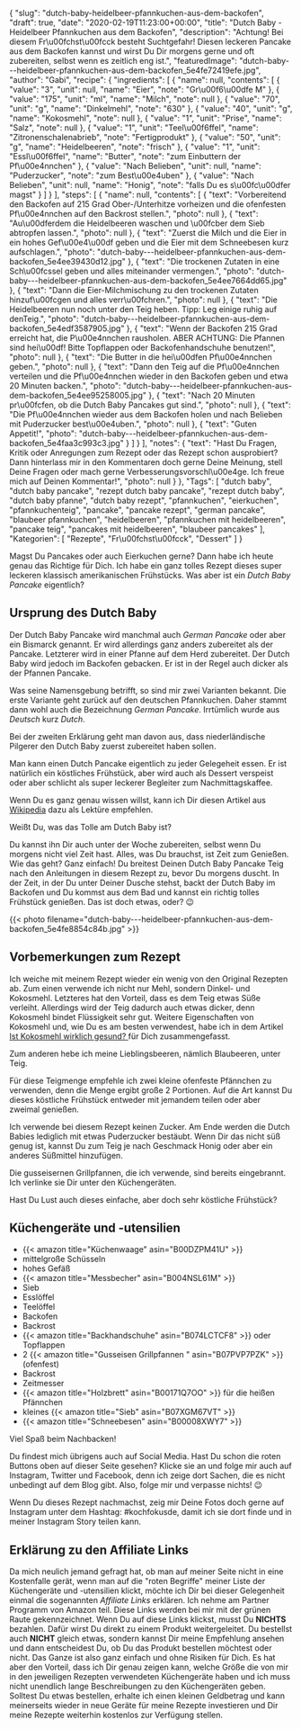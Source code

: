 {
    "slug": "dutch-baby-heidelbeer-pfannkuchen-aus-dem-backofen",
    "draft": true,
    "date": "2020-02-19T11:23:00+00:00",
    "title": "Dutch Baby - Heidelbeer Pfannkuchen aus dem Backofen",
    "description": "Achtung! Bei diesem Fr\u00fchst\u00fcck besteht Suchtgefahr! Diesen leckeren Pancake aus dem Backofen kannst und wirst Du Dir morgens gerne und oft zubereiten, selbst wenn es zeitlich eng ist.",
    "featuredImage": "dutch-baby---heidelbeer-pfannkuchen-aus-dem-backofen_5e4fe72419efe.jpg",
    "author": "Gabi",
    "recipe": {
        "ingredients": [
            {
                "name": null,
                "contents": [
                    {
                        "value": "3",
                        "unit": null,
                        "name": "Eier",
                        "note": "Gr\u00f6\u00dfe M"
                    },
                    {
                        "value": "175",
                        "unit": "ml",
                        "name": "Milch",
                        "note": null
                    },
                    {
                        "value": "70",
                        "unit": "g",
                        "name": "Dinkelmehl",
                        "note": "630"
                    },
                    {
                        "value": "40",
                        "unit": "g",
                        "name": "Kokosmehl",
                        "note": null
                    },
                    {
                        "value": "1",
                        "unit": "Prise",
                        "name": "Salz",
                        "note": null
                    },
                    {
                        "value": "1",
                        "unit": "Teel\u00f6ffel",
                        "name": "Zitronenschalenabrieb",
                        "note": "Fertigprodukt"
                    },
                    {
                        "value": "50",
                        "unit": "g",
                        "name": "Heidelbeeren",
                        "note": "frisch"
                    },
                    {
                        "value": "1",
                        "unit": "Essl\u00f6ffel",
                        "name": "Butter",
                        "note": "zum Einbuttern der Pf\u00e4nnchen"
                    },
                    {
                        "value": "Nach Belieben",
                        "unit": null,
                        "name": "Puderzucker",
                        "note": "zum Best\u00e4uben"
                    },
                    {
                        "value": "Nach Belieben",
                        "unit": null,
                        "name": "Honig",
                        "note": "falls Du es s\u00fc\u00dfer magst"
                    }
                ]
            }
        ],
        "steps": [
            {
                "name": null,
                "contents": [
                    {
                        "text": "Vorbereitend den Backofen auf 215 Grad Ober-\/Unterhitze vorheizen und die ofenfesten Pf\u00e4nnchen auf den Backrost stellen.",
                        "photo": null
                    },
                    {
                        "text": "Au\u00dferdem die Heidelbeeren waschen und \u00fcber dem Sieb abtropfen lassen.",
                        "photo": null
                    },
                    {
                        "text": "Zuerst die Milch und die Eier in ein hohes Gef\u00e4\u00df geben und die Eier mit dem Schneebesen kurz aufschlagen.",
                        "photo": "dutch-baby---heidelbeer-pfannkuchen-aus-dem-backofen_5e4ee39430d12.jpg"
                    },
                    {
                        "text": "Die trockenen Zutaten in eine Sch\u00fcssel geben und alles miteinander vermengen.",
                        "photo": "dutch-baby---heidelbeer-pfannkuchen-aus-dem-backofen_5e4ee7664dd65.jpg"
                    },
                    {
                        "text": "Dann die Eier-Milchmischung zu den trockenen Zutaten hinzuf\u00fcgen und alles verr\u00fchren.",
                        "photo": null
                    },
                    {
                        "text": "Die Heidelbeeren nun noch unter den Teig heben. Tipp: Leg einige ruhig auf denTeig.",
                        "photo": "dutch-baby---heidelbeer-pfannkuchen-aus-dem-backofen_5e4edf3587905.jpg"
                    },
                    {
                        "text": "Wenn der Backofen 215 Grad erreicht hat, die P\u00e4nnchen rausholen. ABER ACHTUNG: Die Pfannen sind hei\u00df! Bitte Topflappen oder Backofenhandschuhe benutzen!",
                        "photo": null
                    },
                    {
                        "text": "Die Butter in die hei\u00dfen Pf\u00e4nnchen geben.",
                        "photo": null
                    },
                    {
                        "text": "Dann den Teig auf die Pf\u00e4nnchen verteilen und die Pf\u00e4nnchen wieder in den Backofen geben  und etwa 20 Minuten backen.",
                        "photo": "dutch-baby---heidelbeer-pfannkuchen-aus-dem-backofen_5e4ee95258005.jpg"
                    },
                    {
                        "text": "Nach 20 Minuten pr\u00fcfen, ob die Dutch Baby Pancakes gut sind.",
                        "photo": null
                    },
                    {
                        "text": "Die Pf\u00e4nnchen wieder aus dem Backofen holen und nach Belieben mit Puderzucker best\u00e4uben.",
                        "photo": null
                    },
                    {
                        "text": "Guten Appetit!",
                        "photo": "dutch-baby---heidelbeer-pfannkuchen-aus-dem-backofen_5e4faa3c993c3.jpg"
                    }
                ]
            }
        ],
        "notes": {
            "text": "Hast Du Fragen, Kritik oder Anregungen zum Rezept oder das Rezept schon ausprobiert? Dann hinterlass mir in den Kommentaren doch gerne Deine Meinung, stell Deine Fragen oder mach gerne Verbesserungsvorschl\u00e4ge. Ich freue mich auf Deinen Kommentar!",
            "photo": null
        }
    },
    "Tags": [
        "dutch baby",
        "dutch baby pancake",
        "rezept dutch baby pancake",
        "rezept dutch baby",
        "dutch baby pfanne",
        "dutch baby rezept",
        "pfannkuchen",
        "eierkuchen",
        "pfannkuchenteig",
        "pancake",
        "pancake rezept",
        "german pancake",
        "blaubeer pfannkuchen",
        "heidelbeeren",
        "pfannkuchen mit heidelbeeren",
        "pancake teig",
        "pancakes mit heidelbeeren",
        "blaubeer pancakes"
    ],
    "Kategorien": [
        "Rezepte",
        "Fr\u00fchst\u00fcck",
        "Dessert"
    ]
}

Magst Du Pancakes oder auch Eierkuchen gerne? Dann habe ich heute genau das Richtige für Dich. Ich habe ein ganz tolles Rezept dieses super leckeren klassisch amerikanischen Frühstücks.
Was aber ist ein *Dutch Baby Pancake* eigentlich?

## Ursprung des Dutch Baby

Der Dutch Baby Pancake wird manchmal auch *German Pancake* oder aber ein Bismarck genannt. Er wird allerdings ganz anders zubereitet als der Pancake. Letzterer wird in einer Pfanne auf dem Herd zubereitet. Der Dutch Baby wird jedoch im Backofen gebacken. Er ist in der Regel auch dicker als der Pfannen Pancake.

Was seine Namensgebung betrifft, so sind mir zwei Varianten bekannt. 
Die erste Variante geht zurück auf den deutschen Pfannkuchen. Daher stammt dann wohl auch  die Bezeichnung *German Pancake*. Irrtümlich wurde aus *Deutsch* kurz *Dutch*.

Bei der zweiten Erklärung geht man davon aus, dass niederländische Pilgerer den Dutch Baby zuerst zubereitet haben sollen.

Man kann einen Dutch Pancake eigentlich zu jeder Gelegeheit essen. Er ist natürlich ein köstliches Frühstück, aber wird auch als Dessert verspeist oder aber schlicht als super leckerer Begleiter zum Nachmittagskaffee.

Wenn Du es ganz genau wissen willst, kann ich Dir diesen Artikel aus [Wikipedia](https://en.wikipedia.org/wiki/Dutch_baby_pancake "Wikipedia") dazu als Lektüre empfehlen.

Weißt Du, was das Tolle am Dutch Baby ist?

Du kannst ihn Dir auch unter der Woche zubereiten, selbst wenn Du morgens nicht viel Zeit hast. Alles, was Du brauchst, ist Zeit zum Genießen. Wie das geht? Ganz einfach! Du breitest Deinen Dutch Baby Pancake Teig nach den Anleitungen in diesem Rezept zu, bevor Du morgens duscht. In der Zeit, in der Du unter Deiner Dusche stehst, backt der Dutch Baby im Backofen und Du kommst aus dem Bad und kannst ein richtig tolles Frühstück genießen.
Das ist doch etwas, oder? 😉

{{< photo filename="dutch-baby---heidelbeer-pfannkuchen-aus-dem-backofen_5e4fe8854c84b.jpg" >}}


## Vorbemerkungen zum Rezept

Ich weiche mit meinem Rezept wieder ein wenig von den Original Rezepten ab. Zum einen verwende ich nicht nur Mehl, sondern Dinkel- und Kokosmehl. Letzteres hat den Vorteil, dass es dem Teig etwas Süße verleiht. Allerdings wird der Teig dadurch auch etwas dicker, denn Kokosmehl bindet Flüssigkeit sehr gut. Weitere Eigenschaften von Kokosmehl und, wie Du es am besten verwendest, habe ich in dem Artikel [Ist Kokosmehl wirklich gesund? ](https://kochfokus.de/artikel/ist-kokosmehl-wirklich-gesund/ "Ist Kokosmehl wirklich gesund? ")für Dich zusammengefasst.

Zum anderen hebe ich meine Lieblingsbeeren, nämlich Blaubeeren, unter Teig.

Für diese Teigmenge empfehle ich zwei kleine ofenfeste Pfännchen zu verwenden, denn die Menge ergibt große 2 Portionen. Auf die Art kannst Du dieses köstliche Frühstück entweder mit jemandem teilen oder aber zweimal genießen.

Ich verwende bei diesem Rezept keinen Zucker. Am Ende werden die Dutch Babies lediglich mit etwas Puderzucker bestäubt. Wenn Dir das nicht süß genug ist, kannst Du zum Teig je nach Geschmack Honig oder aber ein anderes Süßmittel hinzufügen.

Die gusseisernen Grillpfannen, die ich verwende, sind bereits eingebrannt. Ich verlinke sie Dir unter den Küchengeräten.

Hast Du  Lust auch dieses einfache, aber doch sehr köstliche Frühstück?

## Küchengeräte und -utensilien

- {{< amazon title="Küchenwaage" asin="B00DZPM41U" >}}
- mittelgroße Schüsseln
- hohes Gefäß
- {{< amazon title="Messbecher" asin="B004NSL61M" >}}
- Sieb
- Esslöffel
- Teelöffel
- Backofen
- Backrost
- {{< amazon title="Backhandschuhe" asin="B074LCTCF8" >}} oder Topflappen
- 2 {{< amazon title="Gusseisen Grillpfannen " asin="B07PVP7PZK" >}}(ofenfest)
- Backrost
- Zeitmesser
-  {{< amazon title="Holzbrett" asin="B00171Q7OO" >}} für die heißen Pfännchen
- kleines {{< amazon title="Sieb" asin="B07XGM67VT" >}}
- {{< amazon title="Schneebesen" asin="B00008XWY7" >}}

Viel Spaß beim Nachbacken!

Du findest mich übrigens auch auf Social Media. Hast Du schon die roten Buttons oben auf dieser Seite gesehen? Klicke sie an und folge mir auch auf Instagram, Twitter und Facebook, denn ich zeige dort Sachen, die es nicht unbedingt auf dem Blog gibt. Also, folge mir und verpasse nichts! 😉

Wenn Du dieses Rezept nachmachst, zeig mir Deine Fotos doch gerne auf Instagram unter dem Hashtag: #kochfokusde, damit ich sie dort finde und in meiner Instagram Story teilen kann.


## Erklärung zu den Affiliate Links
Da mich neulich jemand gefragt hat, ob man auf meiner Seite nicht in eine Kostenfalle gerät, wenn man auf die "roten Begriffe" meiner Liste der Küchengeräte und -utensilien klickt, möchte ich Dir bei dieser Gelegenheit einmal die sogenannten *Affiliate Links* erklären. Ich nehme am Partner Programm von Amazon teil. Diese Links werden bei mir mit der grünen Raute gekennzeichnet. Wenn Du auf diese Links klickst, musst Du **NICHTS** bezahlen. Dafür wirst Du direkt zu einem Produkt weitergeleitet. Du bestellst auch **NICHT** gleich etwas, sondern kannst Dir meine Empfehlung ansehen und dann entscheidest Du, ob Du das Produkt bestellen möchtest oder nicht. Das Ganze ist also ganz einfach und ohne Risiken für Dich. Es hat aber den Vorteil, dass ich Dir genau zeigen kann, welche Größe die von mir in den jeweiligen Rezepten verwendeten Küchengeräte haben und ich muss nicht unendlich lange Beschreibungen zu den Küchengeräten geben. Solltest Du etwas bestellen, erhalte ich einen kleinen Geldbetrag und kann meinerseits wieder in neue Geräte für meine Rezepte investieren und Dir meine Rezepte weiterhin kostenlos zur Verfügung stellen.
